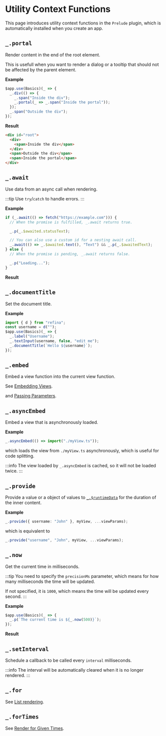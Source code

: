 <script setup>
import AsyncFetchVue from "snippets/async-fetch.vue";
import NowVue from "snippets/now.vue";
</script>

# Utility Context Functions

This page introduces utility context functions in the `Prelude` plugin, which is automatically installed when you create an app.

## `_.portal`

Render content in the end of the root element.

This is usefull when you want to render a dialog or a tooltip that should not be affected by the parent element.

**Example**

```ts {4}
$app.use(Basics)(_ => {
  _.div(() => {
    _.span("Inside the div");
    _.portal(_ => _.span("Inside the portal"));
  });
  _.span("Outside the div");
});
```

**Result**

```html {6}
<div id="root">
  <div>
    <span>Inside the div</span>
  </div>
  <span>Outside the div</span>
  <span>Inside the portal</span>
</div>
```

## `_.await`

Use data from an async call when rendering.

:::tip
Use `try`/`catch` to handle errors.
:::

**Example**

```ts {1,7}
if (_.await(() => fetch("https://example.com"))) {
  // When the promise is fulfilled, _.await returns true.

  _.p(_.$awaited.statusText);

  // You can also use a custom id for a nesting await call.
  _.await(() => _.$awaited.text(), "Text") && _.p(_.$awaitedText);
} else {
  // When the promise is pending, _.await returns false.

  _.p("Loading...");
}
```

**Result**

<AsyncFetchVue/>

## `_.documentTitle`

Set the document title.

**Example**

```ts {6}
import { d } from "refina";
const username = d("");
$app.use(Basics)(_ => {
  _.label("Username");
  _.textInput(username, false, "edit me");
  _.documentTitle(`Hello ${username}`);
});
```

## `_.embed`

Embed a view function into the current view function.

See [Embedding Views](../essentials/view.md#embedding-views).

and [Passing Parameters](../essentials/view.md#passing-parameters).

## `_.asyncEmbed`

Embed a view that is asynchronously loaded.

**Example**

```ts
_.asyncEmbed(() => import("./myView.ts"));
```

which loads the view from `./myView.ts` asynchronously, which is useful for code splitting.

:::info
The view loaded by `_.asyncEmbed` is cached, so it will not be loaded twice.
:::

## `_.provide`

Provide a value or a object of values to [`_.$runtimeData`](./directives.md#runtime-data) for the duration of the inner content.

**Example**

```ts
_.provide({ username: "John" }, myView, ...viewParams);
```

which is equivalent to

```ts
_.provide("username", "John", myView, ...viewParams);
```

## `_.now`

Get the current time in milliseconds.

:::tip
You need to specify the `precisionMs` parameter, which means for how many milliseconds the time will be updated.

If not specified, it is `1000`, which means the time will be updated every second.
:::

**Example**

```ts
$app.use(Basics)(_ => {
  _.p(`The current time is ${_.now(500)}`);
});
```

**Result**

<NowVue/>

## `_.setInterval`

Schedule a callback to be called every `interval` milliseconds.

:::info
The interval will be automatically cleared when it is no longer rendered.
:::

## `_.for`

See [List rendering](../essentials/list).

## `_.forTimes`

See [Render for Given Times](../essentials/list#for-times).
